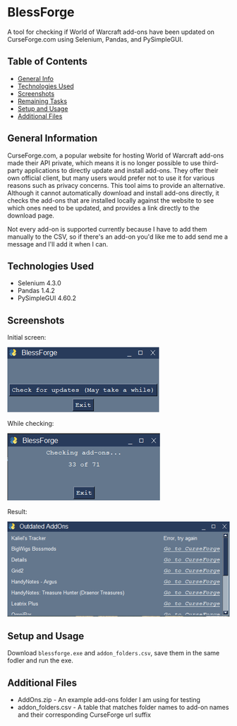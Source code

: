 # BlessForge
A tool for checking if World of Warcraft add-ons have been updated on CurseForge.com using Selenium, Pandas, and PySimpleGUI.
## Table of Contents
* [General Info](#general-information)
* [Technologies Used](#technologies-used)
* [Screenshots](#screenshots)
* [Remaining Tasks](#remaining-tasks)
* [Setup and Usage](#setup-and-usage)
* [Additional Files](#additional-files)

## General Information
CurseForge.com, a popular website for hosting World of Warcraft add-ons made their API private, which means it is no longer possible to use third-party applications to directly update and install add-ons. They offer their own official client, but many users would prefer not to use it for various reasons such as privacy concerns. This tool aims to provide an alternative. Although it cannot automatically download and install add-ons directly, it checks the add-ons that are installed locally against the website to see which ones need to be updated, and provides a link directly to the download page.

Not every add-on is supported currently because I have to add them manually to the CSV, so if there's an add-on you'd like me to add send me a message and I'll add it when I can.

## Technologies Used
- Selenium 4.3.0
- Pandas 1.4.2
- PySimpleGUI 4.60.2
 
## Screenshots
Initial screen:

![Initial screen](./img/bless-initial.png)

While checking:

![While checking](./img/bless-checking.png)

Result:

![Result](./img/bless-result.png)  

## Setup and Usage
Download `blessforge.exe` and `addon_folders.csv`, save them in the same fodler and run the exe.

## Additional Files
- AddOns.zip - An example add-ons folder I am using for testing
- addon_folders.csv - A table that matches folder names to add-on names and their corresponding CurseForge url suffix
